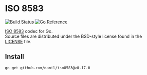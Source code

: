ISO 8583
========

[![Build Status](https://cloud.drone.io/api/badges/danil/iso8583/status.svg)](https://cloud.drone.io/danil/iso8583)
[![Go Reference](https://pkg.go.dev/badge/github.com/danil/iso8583.svg)](https://pkg.go.dev/github.com/danil/iso8583)

[ISO 8583][] codec for Go.  
Source files are distributed under the BSD-style license
found in the [LICENSE](./LICENSE) file.

[ISO 8583]: https://en.wikipedia.org/wiki/ISO_8583

Install
-------

    go get github.com/danil/iso8583@v0.17.0
